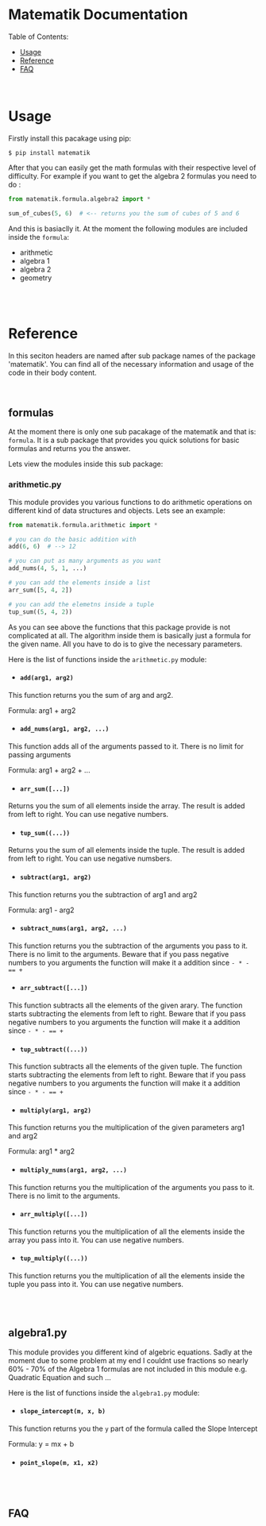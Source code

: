 # Matematik Documentation

Table of Contents:

- [Usage](#usage)
- [Reference](#reference)
- [FAQ](#faq)

<br>

# Usage

Firstly install this pacakage using pip:
```
$ pip install matematik
```
After that you can easily get the math formulas with their respective level of difficulty. For example if you want to get the algebra 2 formulas you need to do :
```py
from matematik.formula.algebra2 import *

sum_of_cubes(5, 6)  # <-- returns you the sum of cubes of 5 and 6
```
And this is basiaclly it. At the moment the following modules are included inside the `formula`:
  - arithmetic
  - algebra 1
  - algebra 2
  - geometry

<br>
<br>

# Reference

In this seciton headers are named after sub package names of the package 'matematik'. You can find all of the necessary information and usage of the code in their body content.

<br>

## formulas

At the moment there is only one sub pacakage of the matematik and that is: `formula`. It is a sub package that provides you quick solutions for basic formulas and returns you the answer.

Lets view the modules inside this sub package:

### arithmetic.py

This module provides you various functions to do arithmetic operations on different kind of data structures and objects. Lets see an example:
```py
from matematik.formula.arithmetic import *

# you can do the basic addition with
add(6, 6)  # --> 12

# you can put as many arguments as you want
add_nums(4, 5, 1, ...)

# you can add the elements inside a list
arr_sum([5, 4, 2])

# you can add the elemetns inside a tuple
tup_sum((5, 4, 2))
```

As you can see above the functions that this package provide is not complicated at all. The algorithm inside them is basically just a formula for the given name. All you have to do is to give the necessary parameters.

Here is the list of functions inside the `arithmetic.py` module:

- #### `add(arg1, arg2)`
This function returns you the sum of arg and arg2.

  Formula: arg1 + arg2

- #### `add_nums(arg1, arg2, ...)`
This function adds all of the arguments passed to it. There is no limit for passing arguments

  Formula: arg1 + arg2 + ...

- #### `arr_sum([...])`
Returns you the sum of all elements inside the array. The result is added from left to right. You can use negative numbers.

- #### `tup_sum((...))`
Returns you the sum of all elements inside the tuple. The result is added from left to right. You can use negative numsbers.

- #### `subtract(arg1, arg2)`
This function returns you the subtraction of arg1 and arg2

  Formula: arg1 - arg2

- #### `subtract_nums(arg1, arg2, ...)`
This function returns you the subtraction of the arguments you pass to it. There is no limit to the arguments. Beware that if you pass negative numbers to you arguments the function will make it a addition since `- * - == +`

- #### `arr_subtract([...])`
This function subtracts all the elements of the given arary. The function starts subtracting the elements from left to right. Beware that if you pass negative numbers to you arguments the function will make it a addition since `- * - == +`

- #### `tup_subtract((...))`
This function subtracts all the elements of the given tuple. The function starts subtracting the elements from left to right. Beware that if you pass negative numbers to you arguments the function will make it a addition since `- * - == +`

- #### `multiply(arg1, arg2)`
This function returns you the multiplication of the given parameters arg1 and arg2

  Formula: arg1 * arg2

- #### `multiply_nums(arg1, arg2, ...)`
This function returns you the multiplication of the arguments you pass to it. There is no limit to the arguments.

- #### `arr_multiply([...])`
This function returns you the multiplication of all the elements inside the array you pass into it. You can use negative numbers.

- #### `tup_multiply((...))`
This function returns you the multiplication of all the elements inside the tuple you pass into it. You can use negative numbers.

<br>
<br>

## algebra1.py

This module provides you different kind of algebric equations. Sadly at the moment due to some problem at my end I couldnt use fractions so nearly 60% - 70% of the Algebra 1 formulas are not included in this module e.g. Quadratic Equation and such ...

Here is the list of functions inside the `algebra1.py` module:

- #### `slope_intercept(m, x, b)`
This function returns you the `y` part of the formula called the Slope Intercept

  Formula: y = mx + b

- #### `point_slope(m, x1, x2)`


<br>
<br>

## FAQ
